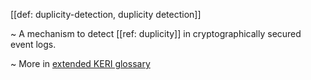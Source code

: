 [[def: duplicity-detection, duplicity detection]]

~ A mechanism to detect [[ref: duplicity]] in cryptographically secured event logs.

~ More in <a href="https://weboftrust.github.io/WOT-terms/docs/glossary/duplicity-detection">extended KERI glossary</a>
